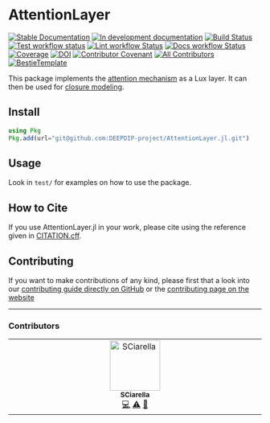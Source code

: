 # AttentionLayer

[![Stable Documentation](https://img.shields.io/badge/docs-stable-blue.svg)](https://DEEPDIP-project.github.io/AttentionLayer.jl/stable)
[![In development documentation](https://img.shields.io/badge/docs-dev-blue.svg)](https://DEEPDIP-project.github.io/AttentionLayer.jl/dev)
[![Build Status](https://github.com/DEEPDIP-project/AttentionLayer.jl/workflows/Test/badge.svg)](https://github.com/DEEPDIP-project/AttentionLayer.jl/actions)
[![Test workflow status](https://github.com/DEEPDIP-project/AttentionLayer.jl/actions/workflows/Test.yml/badge.svg?branch=main)](https://github.com/DEEPDIP-project/AttentionLayer.jl/actions/workflows/Test.yml?query=branch%3Amain)
[![Lint workflow Status](https://github.com/DEEPDIP-project/AttentionLayer.jl/actions/workflows/Lint.yml/badge.svg?branch=main)](https://github.com/DEEPDIP-project/AttentionLayer.jl/actions/workflows/Lint.yml?query=branch%3Amain)
[![Docs workflow Status](https://github.com/DEEPDIP-project/AttentionLayer.jl/actions/workflows/Docs.yml/badge.svg?branch=main)](https://github.com/DEEPDIP-project/AttentionLayer.jl/actions/workflows/Docs.yml?query=branch%3Amain)
[![Coverage](https://codecov.io/gh/DEEPDIP-project/AttentionLayer.jl/branch/main/graph/badge.svg)](https://codecov.io/gh/DEEPDIP-project/AttentionLayer.jl)
[![DOI](https://zenodo.org/badge/887387729.svg)](https://doi.org/10.5281/zenodo.14191587)
[![Contributor Covenant](https://img.shields.io/badge/Contributor%20Covenant-2.1-4baaaa.svg)](CODE_OF_CONDUCT.md)
[![All Contributors](https://img.shields.io/github/all-contributors/DEEPDIP-project/AttentionLayer.jl?labelColor=5e1ec7&color=c0ffee&style=flat-square)](#contributors)
[![BestieTemplate](https://img.shields.io/endpoint?url=https://raw.githubusercontent.com/JuliaBesties/BestieTemplate.jl/main/docs/src/assets/badge.json)](https://github.com/JuliaBesties/BestieTemplate.jl)

This package implements the [attention mechanism](https://arxiv.org/abs/1706.03762) as a Lux layer.
It can then be used for [closure modeling](https://github.com/DEEPDIP-project/CoupledNODE.jl).

## Install

```julia
using Pkg
Pkg.add(url="git@github.com:DEEPDIP-project/AttentionLayer.jl.git")
```

## Usage

Look in `test/` for examples on how to use the package.

## How to Cite

If you use AttentionLayer.jl in your work, please cite using the reference given in [CITATION.cff](https://github.com/DEEPDIP-project/AttentionLayer.jl/blob/main/CITATION.cff).

## Contributing

If you want to make contributions of any kind, please first that a look into our [contributing guide directly on GitHub](docs/src/90-contributing.md) or the [contributing page on the website](https://DEEPDIP-project.github.io/AttentionLayer.jl/dev/90-contributing/)

---

### Contributors

<!-- ALL-CONTRIBUTORS-LIST:START - Do not remove or modify this section -->
<!-- prettier-ignore-start -->
<!-- markdownlint-disable -->
<table>
  <tbody>
    <tr>
      <td align="center" valign="top" width="14.28%"><a href="https://github.com/SCiarella"><img src="https://avatars.githubusercontent.com/u/58949181?v=4?s=100" width="100px;" alt="SCiarella"/><br /><sub><b>SCiarella</b></sub></a><br /><a href="#code-SCiarella" title="Code">💻</a> <a href="#test-SCiarella" title="Tests">⚠️</a> <a href="#maintenance-SCiarella" title="Maintenance">🚧</a></td>
    </tr>
  </tbody>
</table>

<!-- markdownlint-restore -->
<!-- prettier-ignore-end -->

<!-- ALL-CONTRIBUTORS-LIST:END -->
